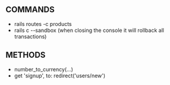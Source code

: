 ## COMMANDS

- rails routes -c products
- rails c --sandbox (when closing the console it will rollback all transactions)

## METHODS

- number_to_currency(...)
- get 'signup', to: redirect('users/new')

